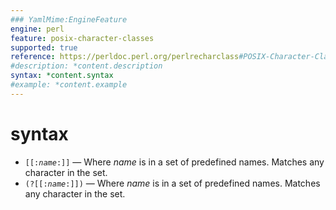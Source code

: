 ```yaml
---
### YamlMime:EngineFeature
engine: perl
feature: posix-character-classes
supported: true
reference: https://perldoc.perl.org/perlrecharclass#POSIX-Character-Classes
#description: *content.description
syntax: *content.syntax
#example: *content.example
---
```

# syntax
- <code>[[:<em>name</em>:]]</code> &mdash; Where *name* is in a set of predefined names. Matches any character in the set.
- <code>(?[[:<em>name</em>:]])</code> &mdash; Where *name* is in a set of predefined names. Matches any character in the set.